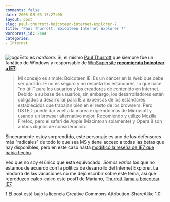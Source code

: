 ```yaml
---
comments: false
date: 2005-08-03 15:27:00
layout: post
slug: paul-thurrott-boicoteen-internet-explorer-7
title: 'Paul Thurrott: Boicoteen Internet Explorer 7'
wordpress_id: 2484
categories:
- Internet
---
```


![logo](http://www.minid.net/images/22.png)Esto es _hardcore_. Si, el mismo [Paul Thurrott](http://www.windowsitpro.com/WinInfo/) que siempre fue un fanático de Windows y responsable de [WinSupersite](http://www.winsupersite.com/) [**recomienda boicotear a IE7**](http://www.windowsitpro.com/windowspaulthurrott/Article/ArticleID/47208/windowspaulthurrott_47208.html):


	


> Mi consejo es simple: Boicoteen IE. Es un cáncer en la Web que debe ser parado. IE no es seguro y no respeta los estándares, lo que hace "no útil" para los usuarios y los creadores de contenido en Internet. Debido a su base de usuarios, sin embargo, los desarrolladores están obligados a desarrollar para IE a expensas de los estándares establecidos que trabajan bien en el resto de los browsers. Pero USTED puede dar vuelta la marea exigiendo más de Microsoft y usando un browser alternativo mejor. Recomiendo y utilizo Mozilla Firefox, pero el safari de Apple (Macintosh solamente) y Opera 8 son ambos dignos de consideración.





Sinceramente estoy sorprendido, este personaje es uno de los defensores más "radicales" de todo lo que sea MS y tiene acceso a todas las betas que hay disponibles; pero en este caso hasta [modificó la reseña de IE7 que había hecho](http://www.winsupersite.com/reviews/ie7_preview_1.asp).





Veo que no soy el único que está equivocado. _Somos varios_ los que no estamos de acuerdo con la política de desarrollo del Internet Explorer. La modorra de las vacaciones no me dejó escribir sobre este tema, así que reproduzco calco–calco este post1 de Mariano, [Thurrott llama a boicotear IE7](http://www.uberbin.net/archivos/microsoft/thurrott-llama-a-boicotear-ie7.php).





1 El post está bajo la licencia Creative Commons Attribution-ShareAlike 1.0.
